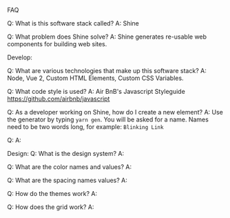 FAQ

  Q: What is this software stack called?
  A: Shine

  Q: What problem does Shine solve?
  A: Shine generates re-usable web components for building web sites.


Develop:

  Q: What are various technologies that make up this software stack?
  A: Node, Vue 2, Custom HTML Elements, Custom CSS Variables.

  Q: What code style is used?
  A: Air BnB's Javascript Styleguide https://github.com/airbnb/javascript

  Q: As a developer working on Shine, how do I create a new element?
  A: Use the generator by typing `yarn gen`. You will be asked for a name. Names need to be two words long, for example: `Blinking Link`

  Q: 
  A: 

Design:
  Q: What is the design system?
  A: 

  Q: What are the color names and values?
  A:

  Q: What are the spacing names values?
  A: 

  Q: How do the themes work?
  A: 

  Q: How does the grid work?
  A: 




